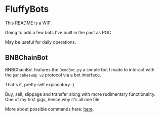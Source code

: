 # FluffyBots
This README is a WIP.

Going to add a few bots I've built in the past as POC.

May be useful for daily operations.


## BNBChainBot
BNBChainBot features the `DemoBot.py` a simple bot I made to interact with the `pancakeswap v2` protocol via a bot interface. 
 
That's it, pretty self explanatory :)

Buy, sell, slippage and transfer along with more rudimentary functionality. One of my first gigs, hence why it's all one file.

More about possible commands here: [here](https://github.com/0xheartcode/FluffyBots/blob/1bd875ac24abc7cc60aa68bb53d181fe77be2647/BNBChainBot/DemoBot.py#L1735).
